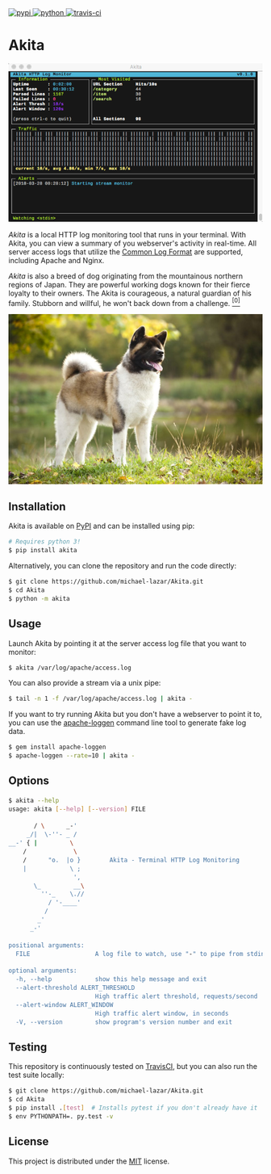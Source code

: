 <a href="https://pypi.python.org/pypi/akita/">
  <img alt="pypi" src="https://img.shields.io/pypi/v/akita.svg?label=version"/>
</a>
<a href="https://pypi.python.org/pypi/akita/">
  <img alt="python" src="https://img.shields.io/badge/python-3.4+-blue.svg"/>
</a>
<a href="https://travis-ci.org/michael-lazar/Akita">
  <img alt="travis-ci" src="https://travis-ci.org/michael-lazar/Akita.svg?branch=master"/>
</a>

# Akita

<p align="center">
<img alt="Demo" src="resources/demo.gif"/>
</p>

*Akita* is a local HTTP log monitoring tool that runs in your terminal. With Akita, you can view a summary of you webserver's activity in real-time. All server access logs that utilize the [Common Log Format](https://en.wikipedia.org/wiki/Common_Log_Format) are supported, including Apache and Nginx.

*Akita* is also a breed of dog originating from the mountainous northern regions of Japan. They are powerful working dogs known for their fierce loyalty to their owners. The Akita is courageous, a natural guardian of his family. Stubborn and willful, he won't back down from a challenge. [<sup>[0]</sup>](http://dogtime.com/dog-breeds/akita)

<p align="center">
<img alt="Akita" src="resources/akita_1.jpg" width="667px"/>
</p>

## Installation

Akita is available on [PyPI](https://pypi.python.org/pypi/akita/) and can be installed using pip:

```bash
# Requires python 3!
$ pip install akita
```

Alternatively, you can clone the repository and run the code directly:

```bash
$ git clone https://github.com/michael-lazar/Akita.git
$ cd Akita
$ python -m akita
```

## Usage

Launch Akita by pointing it at the server access log file that you want to monitor:

```bash
$ akita /var/log/apache/access.log
```

You can also provide a stream via a unix pipe:

```bash
$ tail -n 1 -f /var/log/apache/access.log | akita -
```

If you want to try running Akita but you don't have a webserver to point it to, you can use the [apache-loggen](https://github.com/tamtam180/apache_log_gen) command line tool to generate fake log data.

```bash
$ gem install apache-loggen
$ apache-loggen --rate=10 | akita -
```

## Options

```bash
$ akita --help
usage: akita [--help] [--version] FILE

       / \      _-'
     _/|  \-''- _ /
__-' { |         \
    /             \
    /      "o.  |o }        Akita - Terminal HTTP Log Monitoring
    |            \ ;
                  ',
       \_         __\
         ''-_    \.//
           / '-____'
          /
        _'
      _-'

positional arguments:
  FILE                  A log file to watch, use "-" to pipe from stdin

optional arguments:
  -h, --help            show this help message and exit
  --alert-threshold ALERT_THRESHOLD
                        High traffic alert threshold, requests/second
  --alert-window ALERT_WINDOW
                        High traffic alert window, in seconds
  -V, --version         show program's version number and exit
```

## Testing

This repository is continuously tested on [TravisCI](https://travis-ci.org/michael-lazar/Akita), but you can also run the test suite locally:

```bash
$ git clone https://github.com/michael-lazar/Akita.git
$ cd Akita
$ pip install .[test]  # Installs pytest if you don't already have it
$ env PYTHONPATH=. py.test -v
```

## License
This project is distributed under the [MIT](LICENSE) license.
